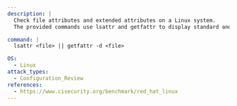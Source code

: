 ```yaml
---
description: |
  Check file attributes and extended attributes on a Linux system.
  The provided commands use lsattr and getfattr to display standard and extended file attributes, aiding in configuration review and security assessment.

command: |
  lsattr <file> || getfattr -d <file>

OS:
  - Linux
attack_types:
  - Configuration_Review
references:
  - https://www.cisecurity.org/benchmark/red_hat_linux
---
```

